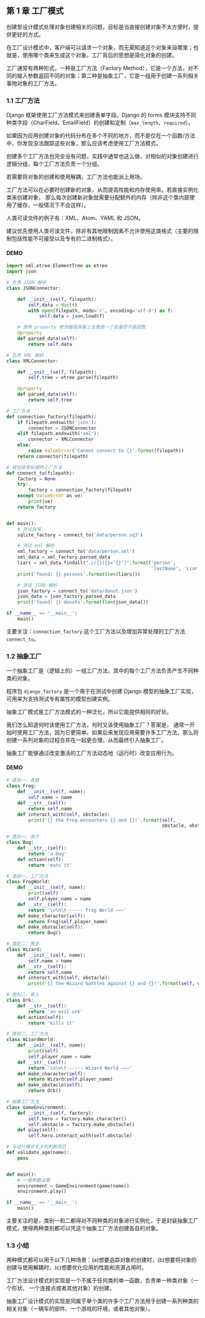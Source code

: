 ## 第 1 章 工厂模式

创建型设计模式处理对象创建相关的问题，目标是当直接创建对象不太方便时，提供更好的方式。

在工厂设计模式中，客户端可以请求一个对象，而无需知道这个对象来自哪里；也就是，使用哪个类来生成这个对象。工厂背后的思想是简化对象的创建。

工厂通常有两种形式，一种是工厂方法（Factory Method），它是一个方法，对不同的输入参数返回不同的对象；第二种是抽象工厂，它是一组用于创建一系列相关事物对象的工厂方法。

### 1.1 工厂方法

Django 框架使用工厂方法模式来创建表单字段。Django 的 forms 模块支持不同种类字段（CharField、EmailField）的创建和定制（`max_length`、`required`）。

如果因为应用创建对象的代码分布在多个不同的地方，而不是仅在一个函数/方法中，你发现没法跟踪这些对象，那么应该考虑使用工厂方法模式。

创建多个工厂方法也完全没有问题，实践中通常也这么做，对相似的对象创建进行逻辑分组，每个工厂方法负责一个分组。

若需要将对象的创建和使用解耦，工厂方法也能派上用场。

工厂方法可以在必要时创建新的对象，从而提高性能和内存使用率。若直接实例化类来创建对象， 那么每次创建新对象就需要分配额外的内存（除非这个类内部使用了缓存，一般情况下不会这样）。

人类可读文件的例子有：XML、Atom、YAML 和 JSON。

建议优先使用人类可读文件，除非有其他限制因素不允许使用这类格式（主要的限制包括性能不可接受以及专有的二进制格式）。

#### DEMO

```python
import xml.etree.ElementTree as etree
import json

# 负责 JSON 解析
class JSONConnector:

    def __init__(self, filepath):
        self.data = dict()
        with open(filepath, mode='r', encoding='utf-8') as f:
            self.data = json.load(f)

    # 使用 property 修饰器使其看上去像是一个变量而不是函数
    @property
    def parsed_data(self):
        return self.data

# 负责 XML 解析
class XMLConnector:

    def __init__(self, filepath):
        self.tree = etree.parse(filepath)

    @property
    def parsed_data(self):
        return self.tree

# 工厂方法
def connection_factory(filepath):
    if filepath.endswith('json'):
        connector = JSONConnector
    elif filepath.endswith('xml'):
        connector = XMLConnector
    else:
        raise ValueError('Cannot connect to {}'.format(filepath))
    return connector(filepath)

# 增加异常处理的工厂方法
def connect_to(filepath):
    factory = None
    try:
        factory = connection_factory(filepath)
    except ValueError as ve:
        print(ve)
    return factory


def main():
    # 测试异常
    sqlite_factory = connect_to('data/person.sq3')

    # 测试 xml 解析
    xml_factory = connect_to('data/person.xml')
    xml_data = xml_factory.parsed_data
    liars = xml_data.findall(".//{}[{}='{}']".format('person',
                                                     'lastName', 'Liar'))
    print('found: {} persons'.format(len(liars)))

    # 测试 JSON 解析
    json_factory = connect_to('data/donut.json')
    json_data = json_factory.parsed_data
    print('found: {} donuts'.format(len(json_data)))

if __name__ == '__main__':
    main()
```

主要关注：`connection_factory` 这个工厂方法以及增加异常处理的工厂方法 `connect_to`。

### 1.2 抽象工厂

一个抽象工厂是（逻辑上的）一组工厂方法，其中的每个工厂方法负责产生不同种类的对象。

程序包 `django_factory` 是一个用于在测试中创建 Django 模型的抽象工厂实现，可用来为支持测试专有属性的模型创建实例。

抽象工厂模式是工厂方法模式的一种泛化，所以它能提供相同的好处。

我们怎么知道何时该使用工厂方法，何时又该使用抽象工厂？答案是， 通常一开始时使用工厂方法，因为它更简单。如果后来发现应用需要许多工厂方法，那么将创建一系列对象的过程合并在一起更合理，从而最终引入抽象工厂。

抽象工厂能够通过改变激活的工厂方法动态地（运行时）改变应用行为。

#### DEMO

```python
# 类别一、青蛙
class Frog:
    def __init__(self, name):
        self.name = name
    def __str__(self):
        return self.name
    def interact_with(self, obstacle):
        print('{} the Frog encounters {} and {}!'.format(self,
                                                         obstacle, obstacle.action()))

# 类别一、虫子
class Bug:
    def __str__(self):
        return 'a bug'
    def action(self):
        return 'eats it'

# 类别一、工厂方法
class FrogWorld:
    def __init__(self, name):
        print(self)
        self.player_name = name
    def __str__(self):
        return '\n\n\t------ Frog World ———'
    def make_character(self):
        return Frog(self.player_name)
    def make_obstacle(self):
        return Bug()

# 类别二、男巫
class Wizard:
    def __init__(self, name):
        self.name = name
    def __str__(self):
        return self.name
    def interact_with(self, obstacle):
        print('{} the Wizard battles against {} and {}!'.format(self, obstacle, obstacle.action()))

# 类别二、兽人
class Ork:
    def __str__(self):
        return 'an evil ork'
    def action(self):
        return 'kills it'

# 类别二、工厂方法
class WizardWorld:
    def __init__(self, name):
        print(self)
        self.player_name = name
    def __str__(self):
        return '\n\n\t------ Wizard World ———'
    def make_character(self):
        return Wizard(self.player_name)
    def make_obstacle(self):
        return Ork()

# 抽象工厂方法
class GameEnvironment:
    def __init__(self, factory):
        self.hero = factory.make_character()
        self.obstacle = factory.make_obstacle()
    def play(self):
        self.hero.interact_with(self.obstacle)

# 与设计模式无关的判断而已
def validate_age(name):
    pass


def main():
    # 一堆参数设置
    environment = GameEnvironment(game(name))
    environment.play()

if __name__ == '__main__':
    main()
```

主要关注的是，类别一和二都得对不同种类的对象进行实例化，于是封装抽象工厂模式，使得两种类别都可以凭这个抽象工厂方法创建各自的对象。

### 1.3 小结

两种模式都可以用于以下几种场景：(a)想要追踪对象的创建时，(b)想要将对象的创建与使用解耦时，(c)想要优化应用的性能和资源占用时。

工厂方法设计模式的实现是一个不属于任何类的单一函数，负责单一种类对象（一个形状、 一个连接点或者其他对象）的创建。

抽象工厂设计模式的实现是同属于单个类的许多个工厂方法用于创建一系列种类的相关对象（一辆车的部件、一个游戏的环境，或者其他对象）。

